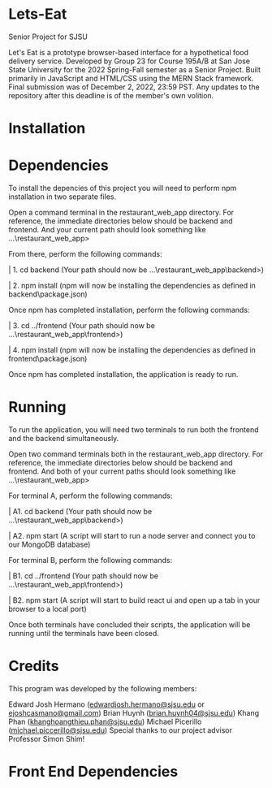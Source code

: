 # Lets-Eat
Senior Project for SJSU

Let's Eat is a prototype browser-based interface for a hypothetical food delivery service. Developed by Group 23 for Course 195A/B at San Jose State University for the 2022 Spring-Fall semester as a Senior Project. Built primarily in JavaScript and HTML/CSS using the MERN Stack framework. Final submission was of December 2, 2022, 23:59 PST. Any updates to the repository after this deadline is of the member's own volition.


# Installation
# Dependencies  

To install the depencies of this project you will need to perform npm installation in two separate files.

Open a command terminal in the restaurant_web_app directory. For reference, the immediate directories below should be backend and frontend. And your current path should look something like ...\restaurant_web_app>

From there, perform the following commands:

| 1. cd backend (Your path should now be ...\restaurant_web_app\backend>)

| 2. npm install (npm will now be installing the dependencies as defined in backend\package.json)

Once npm has completed installation, perform the following commands:

| 3. cd ../frontend (Your path should now be ...\restaurant_web_app\frontend>)

| 4. npm install (npm will now be installing the dependencies as defined in frontend\package.json)

Once npm has completed installation, the application is ready to run.

# Running 
To run the application, you will need two terminals to run both the frontend and the backend simultaneously.

Open two command terminals both in the restaurant_web_app directory. For reference, the immediate directories below should be backend and frontend. And both of your current paths should look something like ...\restaurant_web_app>

For terminal A, perform the following commands:

| A1. cd backend (Your path should now be ...\restaurant_web_app\backend>)

| A2. npm start (A script will start to run a node server and connect you to our MongoDB database)

For terminal B, perform the following commands:

| B1. cd ../frontend (Your path should now be ...\restaurant_web_app\frontend>)

| B2. npm start (A script will start to build react ui and open up a tab in your browser to a local port)

Once both terminals have concluded their scripts, the application will be running until the terminals have been closed.

# Credits
This program was developed by the following members:

Edward Josh Hermano (edwardjosh.hermano@sjsu.edu or ejoshcasmano@gmail.com)
Brian Huynh (brian.huynh04@sjsu.edu)
Khang Phan (khanghoangthieu.phan@sjsu.edu)
Michael Picerillo (michael.piccerillo@sjsu.edu)
Special thanks to our project advisor Professor Simon Shim!

# Front End Dependencies


